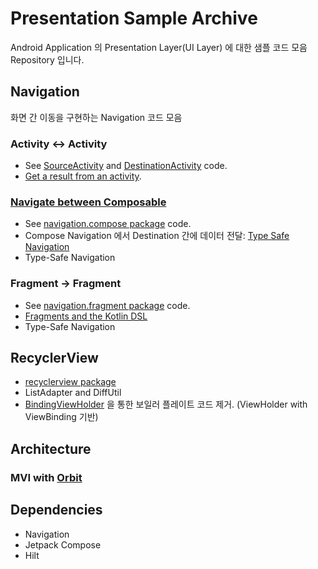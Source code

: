 # Presentation Sample Archive

Android Application 의 Presentation Layer(UI Layer) 에 대한 샘플 코드 모음 Repository 입니다. 

## Navigation

화면 간 이동을 구현하는 Navigation 코드 모음

### Activity <-> Activity
- See [SourceActivity](https://github.com/cocoslime/Android-Navigation-Sample/blob/master/app/src/main/java/com/cocoslime/presentation/navigation/activity/SourceNavActivity.kt) 
and [DestinationActivity](https://github.com/cocoslime/Android-Navigation-Sample/blob/master/app/src/main/java/com/cocoslime/presentation/navigation/activity/DestinationActivity.kt) code.
- [Get a result from an activity](https://developer.android.com/training/basics/intents/result).

### [Navigate between Composable](https://developer.android.com/develop/ui/compose/navigation)
- See [navigation.compose package](https://github.com/cocoslime/Android-Navigation-Sample/blob/master/app/src/main/java/com/cocoslime/presentation/navigation/compose) code.
- Compose Navigation 에서 Destination 간에 데이터 전달: [Type Safe Navigation](https://developer.android.com/guide/navigation/design/type-safety)
- Type-Safe Navigation

### Fragment -> Fragment
- See [navigation.fragment package](https://github.com/cocoslime/Android-Navigation-Sample/blob/master/app/src/main/java/com/cocoslime/presentation/navigation/fragment) code.
- [Fragments and the Kotlin DSL](https://developer.android.com/guide/navigation/design/kotlin-dsl#navigate)
- Type-Safe Navigation

## RecyclerView
- [recyclerview package](https://github.com/cocoslime/Android-Navigation-Sample/blob/master/app/src/main/java/com/cocoslime/presentation/recyclerview)
- ListAdapter and DiffUtil
- [BindingViewHolder](https://github.com/cocoslime/Android-Navigation-Sample/blob/master/app/src/main/java/com/cocoslime/presentation/recyclerview/BindingViewHolder.kt) 을 통한 보일러 플레이트 코드 제거. (ViewHolder with ViewBinding 기반) 

## Architecture
### MVI with [Orbit](https://orbit-mvi.org/)


## Dependencies
- Navigation
- Jetpack Compose
- Hilt



